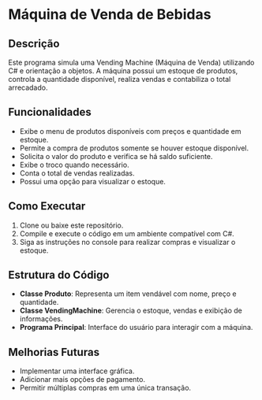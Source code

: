 # Máquina de Venda de Bebidas

## Descrição
Este programa simula uma Vending Machine (Máquina de Venda) utilizando C# e orientação a objetos. A máquina possui um estoque de produtos, controla a quantidade disponível, realiza vendas e contabiliza o total arrecadado.

## Funcionalidades
- Exibe o menu de produtos disponíveis com preços e quantidade em estoque.
- Permite a compra de produtos somente se houver estoque disponível.
- Solicita o valor do produto e verifica se há saldo suficiente.
- Exibe o troco quando necessário.
- Conta o total de vendas realizadas.
- Possui uma opção para visualizar o estoque.

## Como Executar
1. Clone ou baixe este repositório.
2. Compile e execute o código em um ambiente compatível com C#.
3. Siga as instruções no console para realizar compras e visualizar o estoque.

## Estrutura do Código
- **Classe Produto**: Representa um item vendável com nome, preço e quantidade.
- **Classe VendingMachine**: Gerencia o estoque, vendas e exibição de informações.
- **Programa Principal**: Interface do usuário para interagir com a máquina.

## Melhorias Futuras
- Implementar uma interface gráfica.
- Adicionar mais opções de pagamento.
- Permitir múltiplas compras em uma única transação.


